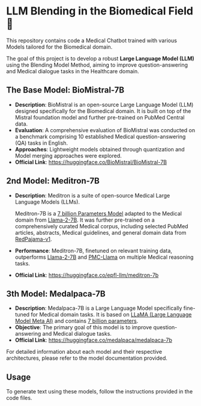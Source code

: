 # LLM Blending in the Biomedical Field 💉

This repository contains code a Medical Chatbot trained with various Models tailored for the Biomedical domain. 

The goal of this project is to develop a robust **Large Language Model (LLM)** using the Blending Model Method, aiming to improve question-answering and Medical dialogue tasks in the Healthcare domain.

## The Base Model: BioMistral-7B

- **Description**: BioMistral is an open-source Large Language Model (LLM) designed specifically for the Biomedical domain. It is built on top of the Mistral foundation model and further pre-trained on PubMed Central data.
- **Evaluation**: A comprehensive evaluation of BioMistral was conducted on a benchmark comprising 10 established Medical question-answering (QA) tasks in English.
- **Approaches**: Lightweight models obtained through quantization and Model merging approaches were explored.
- **Official Link**: https://huggingface.co/BioMistral/BioMistral-7B

## 2nd Model: Meditron-7B

- **Description**: Meditron is a suite of open-source Medical Large Language Models (LLMs). 
  
  Meditron-7B is a <u>7 billion Parameters Model</u>
 adapted to the Medical domain from <u>Llama-2-7B</u>. It was further pre-trained on a comprehensively curated Medical corpus, including selected PubMed articles, abstracts, Medical guidelines, and general domain data from <u>RedPajama-v1</u>.
- **Performance**: Meditron-7B, finetuned on relevant training data, outperforms <u>Llama-2-7B</u> and <u>PMC-Llama</u> on multiple Medical reasoning tasks.
- **Official Link**: https://huggingface.co/epfl-llm/meditron-7b
  
## 3th Model: Medalpaca-7B

- **Description**: Medalpaca-7B is a Large Language Model specifically fine-tuned for Medical domain tasks. It is based on <u>LLaMA (Large Language Model Meta AI)</u> and contains <u>7 billion parameters</u>.
- **Objective**: The primary goal of this model is to improve question-answering and Medical dialogue tasks.
- **Official Link**: https://huggingface.co/medalpaca/medalpaca-7b

For detailed information about each model and their respective architectures, please refer to the model documentation provided.

## Usage

To generate text using these models, follow the instructions provided in the code files.